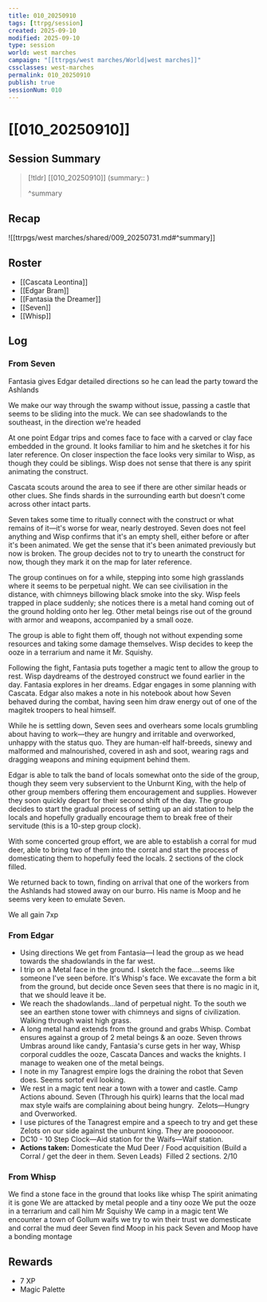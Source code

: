 ```yaml
---
title: 010_20250910
tags: [ttrpg/session]
created: 2025-09-10
modified: 2025-09-10
type: session
world: west marches
campaign: "[[ttrpgs/west marches/World|west marches]]"
cssclasses: west-marches
permalink: 010_20250910
publish: true
sessionNum: 010
---
```


# [[010_20250910]]

## Session Summary

> [!tldr] [[010_20250910]]
> (summary:: )
>
> ^summary

## Recap

![[ttrpgs/west marches/shared/009_20250731.md#^summary]]

## Roster

- [[Cascata Leontina]]
- [[Edgar Bram]]
- [[Fantasia the Dreamer]]
- [[Seven]]
- [[Whisp]]

## Log

### From Seven

Fantasia gives Edgar detailed directions so he can lead the party toward the Ashlands

We make our way through the swamp without issue, passing a castle that seems to be sliding into the muck. We can see shadowlands to the southeast, in the direction we're headed

At one point Edgar trips and comes face to face with a carved or clay face embedded in the ground. It looks familiar to him and he sketches it for his later reference. On closer inspection the face looks very similar to Wisp, as though they could be siblings. Wisp does not sense that there is any spirit animating the construct.

Cascata scouts around the area to see if there are other similar heads or other clues. She finds shards in the surrounding earth but doesn't come across other intact parts. 

Seven takes some time to ritually connect with the construct or what remains of it—it's worse for wear, nearly destroyed. Seven does not feel anything and Wisp confirms that it's an empty shell, either before or after it's been animated. We get the sense that it's been animated previously but now is broken. The group decides not to try to unearth the construct for now, though they mark it on the map for later reference.

The group continues on for a while, stepping into some high grasslands where it seems to be perpetual night. We can see civilisation in the distance, with chimneys billowing black smoke into the sky. Wisp feels trapped in place suddenly; she notices there is a metal hand coming out of the ground holding onto her leg. Other metal beings rise out of the ground with armor and weapons, accompanied by a small ooze. 

The group is able to fight them off, though not without expending some resources and taking some damage themselves. Wisp decides to keep the ooze in a terrarium and name it Mr. Squishy.

Following the fight, Fantasia puts together a magic tent to allow the group to rest. Wisp daydreams of the destroyed construct we found earlier in the day. Fantasia explores in her dreams. Edgar engages in some planning with Cascata. Edgar also makes a note in his notebook about how Seven behaved during the combat, having seen him draw energy out of one of the magitek troopers to heal himself.

While he is settling down, Seven sees and overhears some locals grumbling about having to work—they are hungry and irritable and overworked, unhappy with the status quo. They are human-elf half-breeds, sinewy and malformed and malnourished, covered in ash and soot, wearing rags and dragging weapons and mining equipment behind them. 

Edgar is able to talk the band of locals somewhat onto the side of the group, though they seem very subservient to the Unburnt King, with the help of other group members offering them encouragement and supplies. However they soon quickly depart for their second shift of the day. The group decides to start the gradual process of setting up an aid station to help the locals and hopefully gradually encourage them to break free of their servitude (this is a 10-step group clock). 

With some concerted group effort, we are able to establish a corral for mud deer, able to bring two of them into the corral and start the process of domesticating them to hopefully feed the locals. 2 sections of the clock filled.

We returned back to town, finding on arrival that one of the workers from the Ashlands had stowed away on our burro. His name is Moop and he seems very keen to emulate Seven. 

We all gain 7xp

### From Edgar

- Using directions We get from Fantasia—I lead the group as we head towards the shadowlands in the far west.
- I trip on a Metal face in the ground. I sketch the face….seems like someone I've seen before. It's Whisp's face. We excavate the form a bit from the ground, but decide once Seven sees that there is no magic in it, that we should leave it be.
- We reach the shadowlands…land of perpetual night. To the south we see an earthen stone tower with chimneys and signs of civilization. Walking through waist high grass.
- A long metal hand extends from the ground and grabs Whisp. Combat ensures against a group of 2 metal beings & an ooze. Seven throws Umbras around like candy, Fantasia's curse gets in her way, Whisp corporal cuddles the ooze, Cascata Dances and wacks the knights. I manage to weaken one of the metal beings.
- I note in my Tanagrest empire logs the draining the robot that Seven does. Seems sortof evil looking.
- We rest in a magic tent near a town with a tower and castle. Camp Actions abound. Seven (Through his quirk) learns that the local mad max style waifs are complaining about being hungry.  Zelots—Hungry and Overworked.
- I use pictures of the Tanagrest empire and a speech to try and get these Zelots on our side against the unburnt king. They are pooooooor.
- DC10 - 10 Step Clock—Aid station for the Waifs—Waif station.
- **Actions taken:** Domesticate the Mud Deer / Food acquisition (Build a Corral / get the deer in them. Seven Leads)  Filled 2 sections. 2/10

### From Whisp

We find a stone face in the ground that looks like whisp
The spirit animating it is gone
We are attacked by metal people and a tiny ooze
We put the ooze in a terrarium and call him Mr Squishy
We camp in a magic tent
We encounter a town of Gollum waifs
we try to win their trust
we domesticate and corral the mud deer
Seven find Moop in his pack
Seven and Moop have a bonding montage

## Rewards

- 7 XP
- Magic Palette
